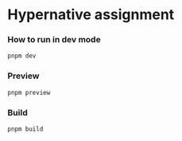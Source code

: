 # Hypernative assignment

### How to run in dev mode
```pnpm dev```

###  Preview 
```pnpm preview```

### Build
```pnpm build```
